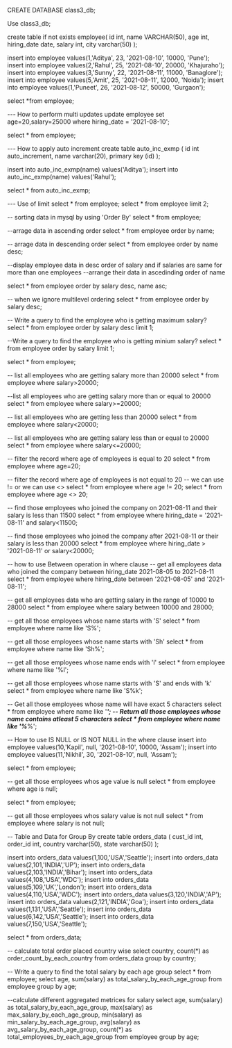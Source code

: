 CREATE DATABASE class3_db;

Use class3_db;

create table if not exists employee(
    id int,
    name VARCHAR(50),
    age int,
    hiring_date date,
    salary int,
    city varchar(50)
);


insert into employee values(1,'Aditya', 23, '2021-08-10', 10000, 'Pune');
insert into employee values(2,'Rahul', 25, '2021-08-10', 20000, 'Khajuraho');
insert into employee values(3,'Sunny', 22, '2021-08-11', 11000, 'Banaglore');
insert into employee values(5,'Amit', 25, '2021-08-11', 12000, 'Noida');
insert into employee values(1,'Puneet', 26, '2021-08-12', 50000, 'Gurgaon');

select *from employee;

--- How to perform multi updates
update employee set age=20,salary=25000 where hiring_date = '2021-08-10';

select * from employee;

--- How to apply auto increment
create table auto_inc_exmp
(
  id int auto_increment,
  name varchar(20),
  primary key (id)
);

insert into auto_inc_exmp(name) values('Aditya');
insert into auto_inc_exmp(name) values('Rahul');


select * from auto_inc_exmp;

--- Use of limit 
select * from employee;
select * from employee limit 2;


-- sorting data in mysql by using 'Order By'
select * from employee;


--arrage data in ascending order
select * from employee order by name;

-- arrage data in descending order
select * from employee order by name desc;

--display employee data in desc order of salary and if salaries are same for more than one employees
--arrange their data in ascedinding order of name

select * from employee order by salary desc, name asc;

-- when we ignore multilevel ordering
select * from employee order by salary desc;

-- Write a query to find the employee who is getting maximum salary?
select * from employee order by salary desc limit 1;



--Write a query to find the employee who is getting minium salary?
select * from employee order by salary limit 1;


select * from employee;

-- list all employees who are getting salary more than 20000
select * from employee where salary>20000;

--list all employees who are getting salary more than or equal to 20000
select * from employee where salary>=20000;

-- list all employees who are getting less than 20000
select * from employee where salary<20000;

-- list all employees who are getting salary less than or equal to 20000
select * from employee where salary<=20000;


-- filter the record where age of employees is equal to 20
select * from employee where age=20;

-- filter the record where age of employees is not equal to 20
-- we can use != or we can use <>
select * from employee where age != 20;
select * from employee where age <> 20;

-- find those employees who joined the company on 2021-08-11 and their salary is less than 11500
select * from employee where hiring_date = '2021-08-11' and salary<11500;

-- find those employees who joined the company after 2021-08-11 or  their salary is less than 20000
select * from employee where hiring_date > '2021-08-11' or salary<20000;

-- how to use Between operation in where clause
-- get all employees data who joined the company between hiring_date 2021-08-05 to 2021-08-11
select * from employee where hiring_date between '2021-08-05' and '2021-08-11';

-- get all employees data who are getting salary in the range of 10000 to 28000
select * from employee where salary between 10000 and 28000;



-- get all those employees whose name starts with 'S'
select * from employee where name like 'S%';

-- get all those employees whose name starts with 'Sh'
select * from employee where name like 'Sh%';

-- get all those employees whose name ends with 'l'
select * from employee where name like '%l';

-- get all those employees whose name starts with 'S' and ends with 'k'
select * from employee where name like 'S%k';

-- Get all those employees whose name will have exact 5 characters
select * from employee where name like '_____';
-- Return all those employees whose name contains atleast 5 characters
select * from employee where name like '%_____%';

-- How to use IS NULL or IS NOT NULL in the where clause
insert into employee values(10,'Kapil', null, '2021-08-10', 10000, 'Assam');
insert into employee values(11,'Nikhil', 30, '2021-08-10', null, 'Assam');

select * from employee;

-- get all those employees whos age value is null
select * from employee where age is null;

select * from employee;

-- get all those employees whos salary value is not null
select * from employee where salary is not null;


-- Table and Data for Group By
create table orders_data
(
 cust_id int,
 order_id int,
 country varchar(50),
 state varchar(50)
);


insert into orders_data values(1,100,'USA','Seattle');
insert into orders_data values(2,101,'INDIA','UP');
insert into orders_data values(2,103,'INDIA','Bihar');
insert into orders_data values(4,108,'USA','WDC');
insert into orders_data values(5,109,'UK','London');
insert into orders_data values(4,110,'USA','WDC');
insert into orders_data values(3,120,'INDIA','AP');
insert into orders_data values(2,121,'INDIA','Goa');
insert into orders_data values(1,131,'USA','Seattle');
insert into orders_data values(6,142,'USA','Seattle');
insert into orders_data values(7,150,'USA','Seattle');

select * from orders_data;

-- calculate total order placed country wise
select country, count(*) as order_count_by_each_country from orders_data group by country;

-- Write a query to find the total salary by each age group 
select * from employee;
select age, sum(salary) as total_salary_by_each_age_group from employee group by age;

--calculate different aggregated metrices for salary
select age, 
	   sum(salary) as total_salary_by_each_age_group,
       max(salary) as max_salary_by_each_age_group,
       min(salary) as min_salary_by_each_age_group,
       avg(salary) as avg_salary_by_each_age_group,
       count(*) as total_employees_by_each_age_group
from employee group by age;

